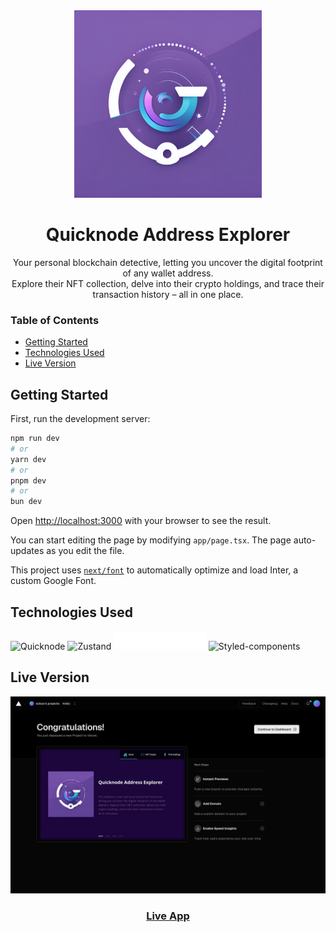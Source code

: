<div align="center">
    <img src="./public/logo.png" width="300px" />
    <h1>Quicknode Address Explorer</h1>
    <p>
    Your personal blockchain detective, letting you uncover the digital footprint of any wallet address.
    <br>
    Explore their NFT collection, delve into their crypto holdings, and trace their transaction history – all in one place.
    </p>
</div>

### Table of Contents

- [Getting Started](#getting-started)
- [Technologies Used](#technologies-used)
- [Live Version](#live-version)

## Getting Started

First, run the development server:

```bash
npm run dev
# or
yarn dev
# or
pnpm dev
# or
bun dev
```

Open [http://localhost:3000](http://localhost:3000) with your browser to see the result.

You can start editing the page by modifying `app/page.tsx`. The page auto-updates as you edit the file.

This project uses [`next/font`](https://nextjs.org/docs/basic-features/font-optimization) to automatically optimize and load Inter, a custom Google Font.

## Technologies Used

<div align="left">
    <img alt="Quicknode" src="https://www.quicknode.com/docs/img/logo.svg"  height="30px" title="Quicknode" />
    <img alt="Zustand" src="https://docs.pmnd.rs/_next/image?url=%2F_next%2Fstatic%2Fmedia%2Fzustand-icon.8507f6a0.png&w=2048&q=75" height="30px" title="Zustand" />
    <img alt="Next.js" src="./public/next-light.svg" height="30px" title="Next.js" /> 
    <img alt="Styled-components" src="https://styled-components.com/nav-logo.png"  height="30px" title="Styled-components" />
</div>

## Live Version

<div align="center">
    <img src="./screenshots/live-version.png" />
    <h3>
        <a href="https://quicknode-address-explorer.vercel.app/" target="_blank">
            Live App
        </a>
    </h3>
</div>
